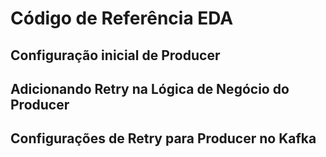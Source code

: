 # Código de Referência EDA

## Configuração inicial de Producer

## Adicionando Retry na Lógica de Negócio do Producer

## Configurações de Retry para Producer no Kafka



